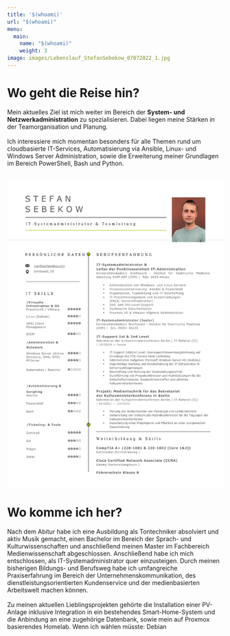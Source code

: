 ```yaml
---
title: '$(whoami)'
url: "$(whoami)"
menu:
  main:
    name: "$(whoami)"
    weight: 3
image: images/Lebenslauf_StefanSebekow_07072022_1.jpg  
---
```

# Wo geht die Reise hin?

Mein aktuelles Ziel ist mich weiter im Bereich der **System- und 
Netzwerkadministration** zu spezialisieren. Dabei liegen meine Stärken in der Teamorganisation und Planung. 
<br><br>
Ich interessiere mich momentan besonders für alle Themen rund um cloudbasierte IT-Services, Automatisierung via Ansible, Linux- und Windows Server Administration, sowie die Erweiterung meiner Grundlagen im Bereich PowerShell, Bash und Python.
<brbr>


<br>
<img class="special-img-class" src="/images/Lebenslauf_StefanSebekow_2.jpg" />
<brbr>


<br>

# Wo komme ich her?

Nach dem Abitur habe ich eine Ausbildung als Tontechniker absolviert und aktiv Musik gemacht, einen Bachelor im Bereich der Sprach- und Kulturwissenschaften und anschließend meinen Master im Fachbereich Medienwissenschaft abgeschlossen. Anschließend habe ich mich entschlossen, als IT-Systemadministrator quer einzusteigen. Durch meinen bisherigen Bildungs- und Berufsweg habe ich umfangreiche Praxiserfahrung im Bereich der Unternehmenskommunikation, des dienstleistungsorientierten Kundenservice und der medienbasierten Arbeitswelt machen können.
<br><br>
Zu meinen aktuellen Lieblingsprojekten gehörte die Installation einer PV-Anlage inklusive Integration in ein bestehendes Smart-Home-System und die Anbindung an eine zugehörige Datenbank, sowie mein auf Proxmox basierendes Homelab. 
Wenn ich wählen müsste: Debian


